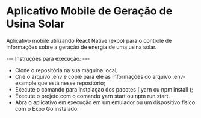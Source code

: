 # Aplicativo Mobile de Geração de Usina Solar

Aplicativo mobile utilizando React Native (expo) para o controle de informações sobre a geração de energia de uma usina solar.

--- Instruções para execução: ---

- Clone o repositória na sua máquina local;
- Crie o arquivo .env e copie para ele as informações do arquivo .env-example que está nesse repositório;
- Execute o comando para instalaçao dos pacotes ( yarn ou npm install );
- Execute o projeto com o comando yarn start ou npm run start.
- Abra o aplicativo em execução em um emulador ou um dispositivo físico com o Expo Go instalado.
